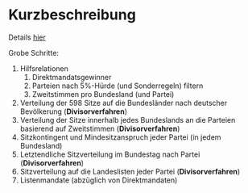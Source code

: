 # Kurzbeschreibung

Details [hier](https://www.bundeswahlleiter.de/dam/jcr/bf33c285-ee92-455a-a9c3-8d4e3a1ee4b4/btw21_sitzberechnung.pdf)

Grobe Schritte:
1. Hilfsrelationen
   1. Direktmandatsgewinner
   2. Parteien nach 5%-Hürde (und Sonderregeln) filtern
   3. Zweitstimmen pro Bundesland (und Partei)
2. Verteilung der 598 Sitze auf die Bundesländer nach deutscher Bevölkerung (**Divisorverfahren**)
3. Verteilung der Sitze innerhalb jedes Bundeslands an die Parteien basierend auf Zweitstimmen (**Divisorverfahren**)
4. Sitzkontingent und Mindesitzanspruch jeder Partei (in jedem Bundesland)
5. Letztendliche Sitzverteilung im Bundestag nach Partei (**Divisorverfahren**)
6. Sitzverteilung auf die Landeslisten jeder Partei (**Divisorverfahren**)
7. Listenmandate (abzüglich von Direktmandaten)
